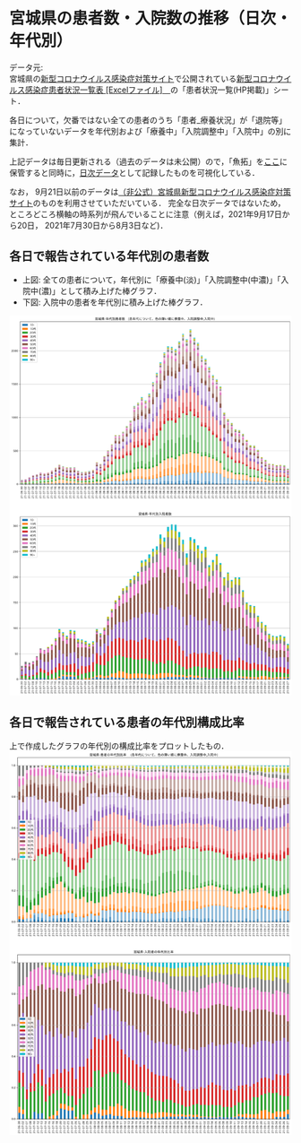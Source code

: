 # 宮城県の患者数・入院数の推移（日次・年代別）
データ元:  
宮城県の[新型コロナウイルス感染症対策サイト](https://www.pref.miyagi.jp/site/covid-19/02.html)で公開されている[新型コロナウイルス感染症患者状況一覧表 [Excelファイル]　](https://www.pref.miyagi.jp/pdf/covid19/m-covid-kanja.xlsx)の「患者状況一覧(HP掲載)」シート．

各日について，欠番ではない全ての患者のうち「患者_療養状況」が「退院等」になっていないデータを年代別および「療養中」「入院調整中」「入院中」の別に集計．

上記データは毎日更新される（過去のデータは未公開）ので，「魚拓」を[ここ](https://github.com/nagae/CoVid-19/tree/main/data/resources)に保管すると同時に，[日次データ](https://github.com/nagae/CoVid-19/blob/main/data/CoVid19-Miyagi-daily_patients_by_age.csv)として記録したものを可視化している．

なお， 9月21日以前のデータは[（非公式）宮城県新型コロナウイルス感染症対策サイト](https://github.com/code4shiogama/covid19-miyagi)のものを利用させていただいている． 完全な日次データではないため，ところどころ横軸の時系列が飛んでいることに注意（例えば，2021年9月17日から20日， 2021年7月30日から8月3日など)．

## 各日で報告されている年代別の患者数
- 上図: 全ての患者について，年代別に「療養中(淡)」「入院調整中(中濃)」「入院中(濃)」として積み上げた棒グラフ． 
- 下図: 入院中の患者を年代別に積み上げた棒グラフ．

<a href="https://github.com/nagae/CoVid-19/raw/main/fig/CoVid19-Miyagi-patients_by_age.png"><img src="https://github.com/nagae/CoVid-19/raw/main/fig/CoVid19-Miyagi-patients_by_age.png" alt="Miyagi by age" width="800"/></a>

## 各日で報告されている患者の年代別構成比率
上で作成したグラフの年代別の構成比率をプロットしたもの．
<a href="https://github.com/nagae/CoVid-19/raw/main/fig/CoVid19-Miyagi-patients_by_age_rate.png"><img src="https://github.com/nagae/CoVid-19/raw/main/fig/CoVid19-Miyagi-patients_by_age_rate.png" alt="Miyagi age rate" width="800"/></a>


